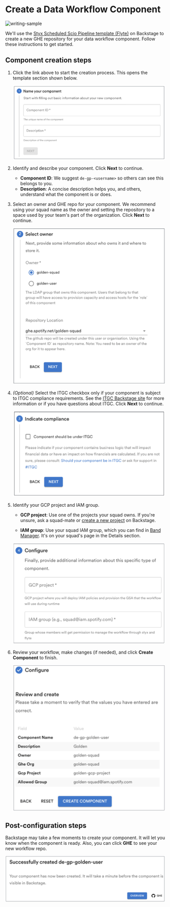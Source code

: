 # Create a Data Workflow Component

![writing-sample](https://img.shields.io/badge/status-writing%20sample-brightgreen)

We'll use the [Styx Scheduled Scio Pipeline template (Flyte)](../placeholder.md) on Backstage to create a new GHE repository for your data workflow component. Follow these instructions to get started.

## Component creation steps

1. Click the link above to start the creation process. This opens the template section shown below.

    ![ID-description](../images/step1.png)

1. Identify and describe your component. Click **Next** to continue.

    - **Component ID**: We suggest `de-gp-<username>` so others can see this belongs to you.
    - **Description**: A concise description helps you, and others, understand what the component is or does.

1. Select an owner and GHE repo for your component. We recommend using your squad name as the owner and setting the repository to a space used by your team's part of the organization. Click **Next** to continue.

    ![owner](../images/step2.png)

1. _(Optional)_ Select the ITGC checkbox only if your component is subject to ITGC compliance requirements. See the [ITGC Backstage site](../placeholder.md) for more information or if you have questions about ITGC. Click **Next** to continue.

    ![itgc](../images/step3.png)

1. Identify your GCP project and IAM group.

    - **GCP project**: Use one of the projects your squad owns. If you're unsure, ask a squad-mate or [create a new project](../placeholder.md) on Backstage.

    - **IAM group**: Use your squad IAM group, which you can find in [Band Manager](../placeholder.md). It's on your squad's page in the Details section.

    ![configure](../images/step4.png)

1. Review your workflow, make changes (if needed), and click **Create Component** to finish.

    ![final-step](../images/step5.png)

## Post-configuration steps

Backstage may take a few moments to create your component. It will let you know when the component is ready. Also, you can click **GHE** to see your new workflow repo.

![step6](../images/step6.png)
